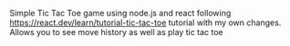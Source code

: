 Simple Tic Tac Toe game using node.js and react following https://react.dev/learn/tutorial-tic-tac-toe tutorial with my own changes.
Allows you to see move history as well as play tic tac toe
